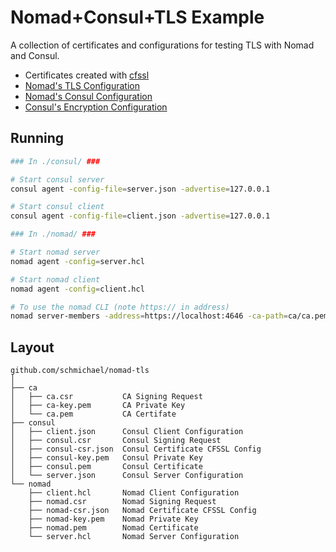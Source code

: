# Nomad+Consul+TLS Example

A collection of certificates and configurations for testing TLS with Nomad and
Consul.

* Certificates created with [cfssl](https://cfssl.org/)
* [Nomad's TLS Configuration](https://www.nomadproject.io/docs/agent/encryption.html)
* [Nomad's Consul Configuration](https://www.nomadproject.io/docs/agent/configuration/consul.html)
* [Consul's Encryption Configuration](https://www.consul.io/docs/agent/encryption.html) 

## Running

```sh
### In ./consul/ ###

# Start consul server
consul agent -config-file=server.json -advertise=127.0.0.1

# Start consul client
consul agent -config-file=client.json -advertise=127.0.0.1

### In ./nomad/ ###

# Start nomad server
nomad agent -config=server.hcl

# Start nomad client
nomad agent -config=client.hcl

# To use the nomad CLI (note https:// in address)
nomad server-members -address=https://localhost:4646 -ca-path=ca/ca.pem
```

## Layout

```
github.com/schmichael/nomad-tls
│
├── ca
│   ├── ca.csr           CA Signing Request
│   ├── ca-key.pem       CA Private Key
│   └── ca.pem           CA Certifate
├── consul
│   ├── client.json      Consul Client Configuration
│   ├── consul.csr       Consul Signing Request
│   ├── consul-csr.json  Consul Certificate CFSSL Config
│   ├── consul-key.pem   Consul Private Key
│   ├── consul.pem       Consul Certificate
│   └── server.json      Consul Server Configuration
└── nomad
    ├── client.hcl       Nomad Client Configuration
    ├── nomad.csr        Nomad Signing Request
    ├── nomad-csr.json   Nomad Certificate CFSSL Config
    ├── nomad-key.pem    Nomad Private Key
    ├── nomad.pem        Nomad Certificate
    └── server.hcl       Nomad Server Configuration

```
